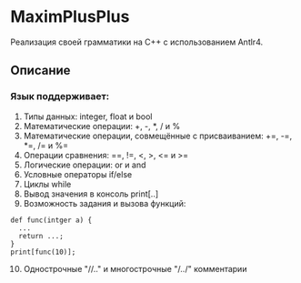 # MaximPlusPlus

Реализация своей грамматики на C++ с использованием Antlr4.

## Описание

### Язык поддерживает: 
1) Типы данных: integer, float и bool
2) Математические операции: +, -, *, / и %
3) Математические операции, совмещённые с присваиванием: +=, -=, *=, /= и %=
4) Операции сравнения: ==, !=, <, >, <= и >=
5) Логические операции: or и and
6) Условные операторы if/else
7) Циклы while
8) Вывод значения в консоль print[..]
9) Возможность задания и вызова функций:
```
def func(intger a) {
  ...
  return ...;
}
print[func(10)];
```
10) Однострочные "//.." и многострочные "/*..*/" комментарии
